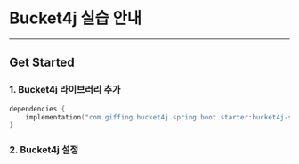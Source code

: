 # Bucket4j 실습 안내

---

## Get Started

### 1. Bucket4j 라이브러리 추가

```kotlin
dependencies {
    implementation("com.giffing.bucket4j.spring.boot.starter:bucket4j-spring-boot-starter:$version")
}
```

### 2. Bucket4j 설정

```kotlin

```